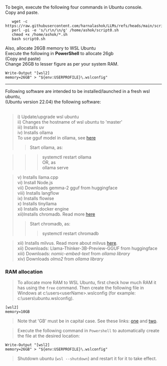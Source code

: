 
To begin, execute the following four commands in Ubuntu console.<br>
Copy and paste.


```
   wget -c https://raw.githubusercontent.com/harnalashok/LLMs/refs/heads/main/scripts/script0.sh   
   perl -pi -e 's/\r\n/\n/g' /home/ashok/script0.sh   
   chmod +x /home/ashok/*.sh   
   bash script0.sh   
```
Also, allocate 26GB memory to WSL Ubuntu    
Execute the following in **PowerShell** to allocate 26gb    
(Copy and paste)     
Change 26GB to lesser figure as per your system RAM.    
    
```
Write-Output "[wsl2]
memory=26GB" > "${env:USERPROFILE}\.wslconfig"
```

------------     
Following software are intended to be installed/launched in a fresh wsl ubuntu,<br>
(Ubuntu version 22.04) the following software:<br><br>

>i)  Update/upgrade wsl ubuntu<br>
ii)  Changes the hostname of wsl ubuntu to 'master'<br>
iii) Installs uv<br>
iv)  Installs ollama<br>
To use gguf model in ollama, see [here](https://github.com/harnalashok/LLMs/blob/main/anythingLLM%20or%20ollama%20use%20any%20gguf%20model.md)
>> Start ollama, as:<br>
      
>>>  systemctl restart ollama<br>
>> OR, as   
>>>  ollama serve<br>

>v)   Installs llama.cpp<br>
vi)  Install Node.js<br>
vii)   Downloads  gemma-2 gguf from huggingface<br>
viii) Installs langflow<br>
ix) Installs flowise<br>
x) Installs tinyllama<br>
xi) Installs docker engine<br>
xii)Installs chromadb. Read more [here](https://github.com/harnalashok/LLMs/blob/main/quick%20chromadb%20install%20on%20wsl2.txt)
>> Start chromadb, as:<br>
>>>  systemctl restart chromadb<br>

>xii) Installs milvus. Read more about milvus [here](https://milvus.io/docs/install_standalone-docker.md).   
xii) Downloads: Llama-Thinker-3B-Preview-GGUF from huggingface<br>
xiii) Downloads: *nomic-embed-text* from *ollama library*<br>
xiv) Downloads *olmo2* from *ollama library*<br>



### RAM allocation

> To allocate more RAM to WSL Ubuntu, first check how much RAM it has using the `free` command. Then create the following file in Windows at c:\users\<userName>\.wslconfig (for example: c:\users\ubuntu\.wslconfig).   

```
[wsl2]
memory=10GB
```

>Note that 'GB' must be in capital case. See these links: [one](https://stackoverflow.com/a/73393648/3282777) and [two](https://stackoverflow.com/a/79276209/3282777).   

> Execute the following command in `Powershell` to automatically create the file at the desired location:  

```
Write-Output "[wsl2]
memory=26GB" > "${env:USERPROFILE}\.wslconfig"
```

> Shutdown ubuntu (`wsl --shutdown`) and restart it for it to take effect.



